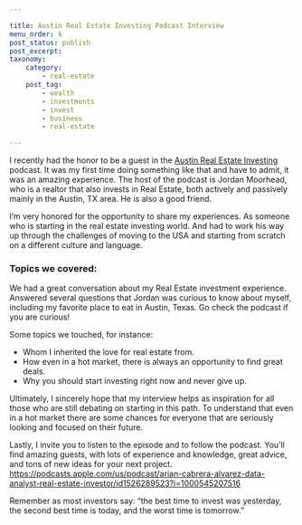 ```yaml
---

title: Austin Real Estate Investing Podcast Interview
menu_order: 6
post_status: publish
post_excerpt:  
taxonomy:
    category:
        - real-estate
    post_tag:
        - wealth
        - investments
        - invest
        - business
        - real-estate

---
```

I recently had the honor to be a guest in the [Austin Real Estate Investing](https://podcasts.apple.com/us/podcast/austin-real-estate-investing/id1526289523) podcast. It was my first time doing something like that and have to admit, it was an amazing experience. The host of the podcast is Jordan Moorhead, who is a realtor that also invests in Real Estate, both actively and passively mainly in the Austin, TX area. He is also a good friend. 

I’m very honored for the opportunity to share my experiences. As someone who is starting in the real estate investing world. And had to work his way up through the challenges of moving to the USA and starting from scratch on a different culture and language. 

### Topics we covered:
We had a great conversation about my Real Estate investment experience. Answered several questions that Jordan was curious to know about myself, including my favorite place to eat in Austin, Texas. Go check the podcast if you are curious!

Some topics we touched, for instance:

* Whom I inherited the love for real estate from.
* How even in a hot market, there is always an opportunity to find great deals.
* Why you should start investing right now and never give up.

Ultimately, I sincerely hope that my interview helps as inspiration for all those who are still debating on starting in this path. To understand that even in a hot market there are some chances for everyone that are seriously looking and focused on their future.

Lastly, I invite you to listen to the episode and to follow the podcast. You’ll find amazing guests, with lots of experience and knowledge, great advice, and tons of new ideas for your next project.
https://podcasts.apple.com/us/podcast/arian-cabrera-alvarez-data-analyst-real-estate-investor/id1526289523?i=1000545207516

Remember as most investors say: “the best time to invest was yesterday, the second best time is today, and the worst time is tomorrow.”



